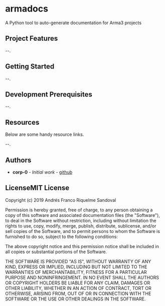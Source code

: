 # armadocs

A Python tool to auto-generate documentation for Arma3 projects

## Project Features

--.

## Getting Started

--.

## Development Prerequisites

--.

## Resources

Below are some handy resource links.

--.

## Authors

* **corp-0** - *Initial work* - [github](https://github.com/corp-0)

## LicenseMIT License

Copyright (c) 2019 Andrés Franco Riquelme Sandoval

Permission is hereby granted, free of charge, to any person obtaining a copy
of this software and associated documentation files (the "Software"), to deal
in the Software without restriction, including without limitation the rights
to use, copy, modify, merge, publish, distribute, sublicense, and/or sell
copies of the Software, and to permit persons to whom the Software is
furnished to do so, subject to the following conditions:

The above copyright notice and this permission notice shall be included in all
copies or substantial portions of the Software.

THE SOFTWARE IS PROVIDED "AS IS", WITHOUT WARRANTY OF ANY KIND, EXPRESS OR
IMPLIED, INCLUDING BUT NOT LIMITED TO THE WARRANTIES OF MERCHANTABILITY,
FITNESS FOR A PARTICULAR PURPOSE AND NONINFRINGEMENT. IN NO EVENT SHALL THE
AUTHORS OR COPYRIGHT HOLDERS BE LIABLE FOR ANY CLAIM, DAMAGES OR OTHER
LIABILITY, WHETHER IN AN ACTION OF CONTRACT, TORT OR OTHERWISE, ARISING FROM,
OUT OF OR IN CONNECTION WITH THE SOFTWARE OR THE USE OR OTHER DEALINGS IN THE
SOFTWARE.